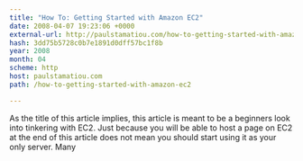```yaml
---
title: "How To: Getting Started with Amazon EC2"
date: 2008-04-07 19:23:06 +0000
external-url: http://paulstamatiou.com/how-to-getting-started-with-amazon-ec2
hash: 3dd75b5728c0b7e1891d0dff57bc1f8b
year: 2008
month: 04
scheme: http
host: paulstamatiou.com
path: /how-to-getting-started-with-amazon-ec2

---
```


As the title of this article implies, this article is meant to be a beginners look into tinkering with EC2. Just because you will be able to host a page on EC2 at the end of this article does not mean you should start using it as your only server. Many

